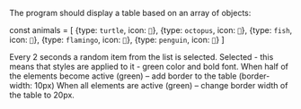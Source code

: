 The program should display a table based on an array of objects:

const animals = [
    {type: `turtle`, icon: `🐢`},
    {type: `octopus`, icon: `🐙`},
    {type: `fish`, icon: `🐠`},
    {type: `flamingo`, icon: `🦩`},
    {type: `penguin`, icon: `🐧`}
]

Every 2 seconds a random item from the list is selected. Selected - this means that styles are applied to it - green color and bold font.
When half of the elements become active (green) – add border to the table (border-width: 10px)
When all elements are active (green) – change border width of the table to 20px.
